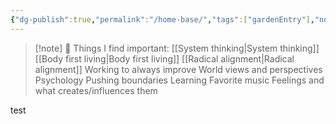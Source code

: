 ```yaml
---
{"dg-publish":true,"permalink":"/home-base/","tags":["gardenEntry"],"noteIcon":"","created":"2025-10-02T18:10:01.621+02:00","updated":"2025-10-02T19:45:39.916+02:00"}
---
```


> [!note] 🌿 Things I find important:
> [[System thinking\|System thinking]]
> [[Body first living\|Body first living]]
> [[Radical alignment\|Radical alignment]]
> Working to always improve
> World views and perspectives
> Psychology
> Pushing boundaries
> Learning
> Favorite music
> Feelings and what creates/influences them
> 
> 









































test